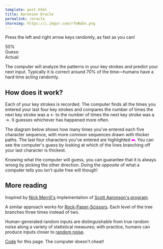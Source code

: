```yaml
---
template: post.html
title: Aaronson Oracle
permalink: /oracle
shareimg: https://i.imgur.com/rfwNaUx.png
---
```


<span class='flashing'>Press the left and right arrow keys randomly, as fast as you can!</span>

<div class='fixed'>
  <div class='score'>50%</div>
  <div class='log'>
  	<div class='labels'>
  		<div>Guess: </div>
  		<div>Actual: </div>
  	</div>
  	<div class='log-entries'>
  		<div></div>
  	</div>
  </div>
  <div class='button'></div>
</div>

 The computer will analyze the patterns in your key strokes and predict your next input. Typically it is correct around 70% of the time—humans have a hard time acting randomly.

## How does it work?

Each of your key strokes is recorded. The computer finds all the times you entered your last four key strokes <span class='keypress'></span> and compares the number of times the next key stroke was a <span class='arrow-inline'>←</span> to the number of times the next key stroke was a <span class='arrow-inline'>→</span>. It guesses whichever has happened more often. 

The diagram below shows how many times you've entered each five character sequence, with more common sequences drawn with thicker paths. The last four characters you've entered are highlighted <b style="color: #f0f; position: relative; top: -5px; z-index: -100;">▂</b>. You can see the computer's guess by looking at which of the lines branching off your last character is thickest.  

<div class='tree'></div>

Knowing what the computer will guess, you can guarantee that it is always wrong by picking the other direction. Doing the *opposite* of what a computer tells you isn't quite free will though!

## More reading

Inspired by [Nick Merrill's](http://people.ischool.berkeley.edu/~nick/aaronson-oracle/index.html) implementation of [Scott Aaronson's program](https://github.com/elsehow/aaronson-oracle).

A similar approach works for [Rock-Paper-Scissors](http://www.nytimes.com/interactive/science/rock-paper-scissors.html). Each level of the tree branches three times instead of two. 

Human-generated random inputs are distinguishable from true random noise along a variety of statistical measures; with practice, humans can produce inputs closer to [random noise](https://www.researchgate.net/profile/Allen_Neuringer/publication/232494603_Can_People_Behave_Randomly_The_Role_of_Feedback/links/02e7e51fec79d7ff8c000000.pdf).

[Code](https://github.com/1wheel/roadtolarissa/blob/master/source/oracle/script.js) for this page. The computer doesn't cheat!


<link rel="stylesheet" type="text/css" href="style.css">
<script src='../worlds-group-2017/d3_.js'></script>
<script src='../oracle/script.js'></script>
